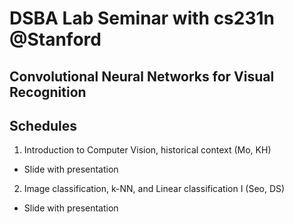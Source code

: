 # DSBA Lab Seminar with cs231n @Stanford

## Convolutional Neural Networks for Visual Recognition

## Schedules
1. Introduction to Computer Vision, historical context (Mo, KH)
  * Slide with presentation

2. Image classification, k-NN, and Linear classification I (Seo, DS)
  * Slide with presentation
